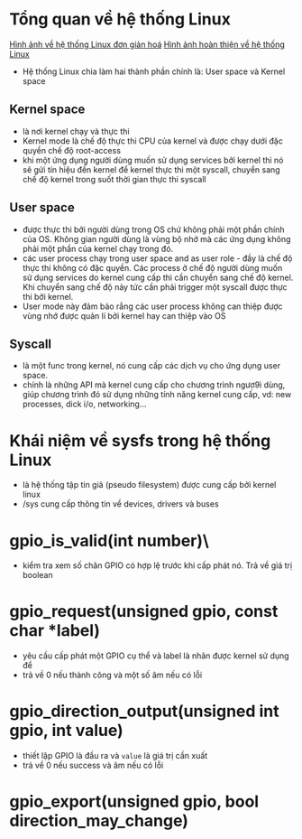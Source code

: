 # Tổng quan về hệ thống Linux
[Hình ảnh về hệ thống Linux đơn giản hoá](../attachments/simple-linux-system.png)
[Hình ảnh hoàn thiện về hệ thống Linux ](../attachments/complete-linux-system.png)
- Hệ thống Linux chia làm hai thành phần chính là: User space và Kernel space
## Kernel space
- là nơi kernel chạy và thực thi
- Kernel mode là chế độ thực thi CPU của kernel và được chạy dưới đặc quyền chế độ root-access
- khi một ứng dụng người dùng muốn sử dụng services bởi kernel thì nó sẽ gửi tín hiệu đến kernel để kernel thực thi một syscall, chuyển sang chế độ kernel trong suốt thời gian thực thi syscall
## User space
- được thực thi bởi người dùng trong OS chứ không phải một phần chính của OS. Không gian người dùng là vùng bộ nhớ mà các ứng dụng không phải một phần của kernel chạy trong đó.
- các user process chạy trong user space and as user role - đầy là chế độ thực thi không có đặc quyền. Các process ở chế độ người dùng muốn sử dụng services do kernel cung cấp thì cần chuyển sang chế độ kernel. Khi chuyển sang chế độ nảy tức cần phải trigger một syscall được thực thi bởi kernel.
- User mode này đảm bảo rẳng các user process không can thiệp được vùng nhớ được quản lí bởi kernel hay can thiệp vào OS

## Syscall
- là một func trong kernel, nó cung cấp các dịch vụ cho ứng dụng user space.
- chính là những API mà kernel cung cấp cho chương trình ngươ9ì dùng, giúp chương trình đó sử dụng những tính năng kernel cung cấp, vd: new processes, dick i/o, networking...
 
# Khái niệm về sysfs trong hệ thống Linux
- là hệ thống tập tin giả (pseudo filesystem) được cung cấp bởi kernel linux
- /sys cung cấp thông tin về devices, drivers và buses
# gpio_is_valid(int number)\
- kiểm tra xem số chân GPIO có hợp lệ trước khi cấp phát nó. Trả về giá trị boolean

# gpio_request(unsigned gpio, const char *label)
- yêu cầu cấp phát một GPIO cụ thể và label là nhãn được kernel sử dụng để 
- trả về 0 nếu thành công và một số âm nếu có lỗi 

# gpio_direction_output(unsigned int gpio, int value)
- thiết lập GPIO là đầu ra và `value` là giá trị cần xuất
- trả về 0 nếu success và âm nếu có lỗi

# gpio_export(unsigned gpio, bool direction_may_change)